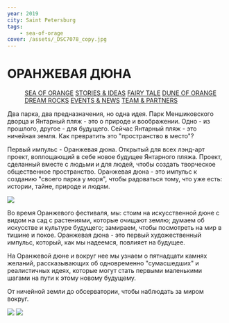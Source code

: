 ```yaml
---
year: 2019
city: Saint Petersburg
tags:
    - sea-of-orage
cover: /assets/_DSC7078_copy.jpg
---
```


# ОРАНЖЕВАЯ ДЮНА

<Menu>
<a href="/sea-of-orange">SEA OF ORANGE</a>
<a href="/sea-of-orange/stories-and-ideas">STORIES & IDEAS</a>
<a href="/sea-of-orange/fairytale">FAIRY TALE</a>
<a href="/sea-of-orange/dune-of-orange">DUNE OF ORANGE</a>
<a href="/sea-of-orange/dreamrocks">DREAM ROCKS</a>
<a href="/sea-of-orange/events-and-news">EVENTS & NEWS</a>
<a href="/sea-of-orange/team-and-partners">TEAM & PARTNERS</a>
</Menu>

Два парка, два предназначения, но одна идея. Парк Меншиковского дворца и Янтарный пляж - это о природе и воображении. Одно - из прошлого, другое - для будущего. Сейчас Янтарный пляж - это ничейная земля. Как превратить это "пространство в место"?

Первый импульс - Оранжевая дюна. Открытый для всех лэнд-арт проект, воплощающий в себе новое будущее Янтарного пляжа. Проект, сделанный вместе с людьми и для людей, чтобы создать творческое общественное пространство. Оранжевая дюна - это импульс к созданию "своего парка у моря", чтобы радоваться тому, что уже есть: истории, тайне, природе и людям.

![](/assets/sea-of-orange/sorange_5_1.jpg)

Во время Оранжевого фестиваля, мы: стоим на искусственной дюне с видом на сад с растениями, которые очищают землю; думаем об искусстве и культуре будущего; замираем, чтобы посмотреть на мир в тишине и покое. Оранжевая дюна - это первый художественный импульс, который, как мы надеемся, повлияет на будущее.

На Оранжевой дюне и вокруг нее мы узнаем о пятнадцати камнях желаний, рассказывающих об одновременно "сумасшедших" и реалистичных идеях, которые могут стать первыми маленькими шагами на пути к этому новому будущему.

От ничейной земли до обсерватории, чтобы наблюдать за миром вокруг.

<Carousel>
<img src="/assets/sea-of-orange/sorange_5_2.jpg"/>
<img src="/assets/sea-of-orange/sorange_5_3.jpg"/>
</Carousel>
